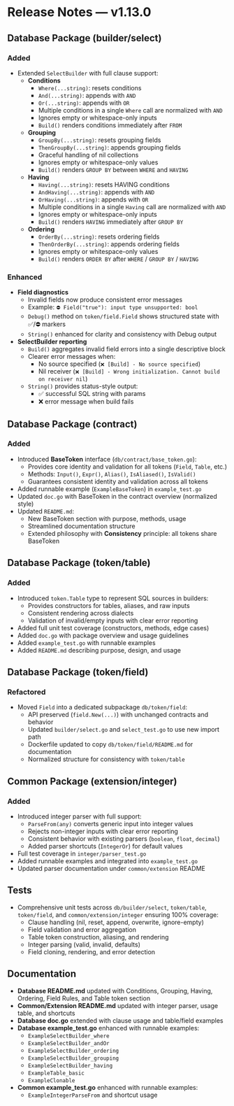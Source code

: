 # Release Notes — v1.13.0

## Database Package (builder/select)

### Added
- Extended `SelectBuilder` with full clause support:
    - **Conditions**
        - `Where(...string)`: resets conditions
        - `And(...string)`: appends with `AND`
        - `Or(...string)`: appends with `OR`
        - Multiple conditions in a single `Where` call are normalized with `AND`
        - Ignores empty or whitespace-only inputs
        - `Build()` renders conditions immediately after `FROM`
    - **Grouping**
        - `GroupBy(...string)`: resets grouping fields
        - `ThenGroupBy(...string)`: appends grouping fields
        - Graceful handling of nil collections
        - Ignores empty or whitespace-only values
        - `Build()` renders `GROUP BY` between `WHERE` and `HAVING`
    - **Having**
        - `Having(...string)`: resets HAVING conditions
        - `AndHaving(...string)`: appends with `AND`
        - `OrHaving(...string)`: appends with `OR`
        - Multiple conditions in a single `Having` call are normalized with `AND`
        - Ignores empty or whitespace-only inputs
        - `Build()` renders `HAVING` immediately after `GROUP BY`
    - **Ordering**
        - `OrderBy(...string)`: resets ordering fields
        - `ThenOrderBy(...string)`: appends ordering fields
        - Ignores empty or whitespace-only values
        - `Build()` renders `ORDER BY` after `WHERE` / `GROUP BY` / `HAVING`

### Enhanced
- **Field diagnostics**
    - Invalid fields now produce consistent error messages
    - Example: `⛔️ Field("true"): input type unsupported: bool`
    - `Debug()` method on `token/field.Field` shows structured state with ✅/⛔️ markers
    - `String()` enhanced for clarity and consistency with Debug output
- **SelectBuilder reporting**
    - `Build()` aggregates invalid field errors into a single descriptive block
    - Clearer error messages when:
        - No source specified (`❌ [Build] - No source specified`)
        - Nil receiver (`❌ [Build] - Wrong initialization. Cannot build on receiver nil`)
    - `String()` provides status-style output:
        - ✅ successful SQL string with params
        - ❌ error message when build fails

## Database Package (contract)

### Added
- Introduced **BaseToken** interface (`db/contract/base_token.go`):
    - Provides core identity and validation for all tokens (`Field`, `Table`, etc.)
    - Methods: `Input()`, `Expr()`, `Alias()`, `IsAliased()`, `IsValid()`
    - Guarantees consistent identity and validation across all tokens
- Added runnable example (`ExampleBaseToken`) in `example_test.go`
- Updated `doc.go` with BaseToken in the contract overview (normalized style)
- Updated `README.md`:
    - New BaseToken section with purpose, methods, usage
    - Streamlined documentation structure
    - Extended philosophy with **Consistency** principle: all tokens share BaseToken

## Database Package (token/table)

### Added
- Introduced `token.Table` type to represent SQL sources in builders:
    - Provides constructors for tables, aliases, and raw inputs
    - Consistent rendering across dialects
    - Validation of invalid/empty inputs with clear error reporting
- Added full unit test coverage (constructors, methods, edge cases)
- Added `doc.go` with package overview and usage guidelines
- Added `example_test.go` with runnable examples
- Added `README.md` describing purpose, design, and usage

## Database Package (token/field)

### Refactored
- Moved `Field` into a dedicated subpackage `db/token/field`:
    - API preserved (`field.New(...)`) with unchanged contracts and behavior
    - Updated `builder/select.go` and `select_test.go` to use new import path
    - Dockerfile updated to copy `db/token/field/README.md` for documentation
    - Normalized structure for consistency with `token/table`

## Common Package (extension/integer)

### Added
- Introduced integer parser with full support:
    - `ParseFrom(any)` converts generic input into integer values
    - Rejects non-integer inputs with clear error reporting
    - Consistent behavior with existing parsers (`boolean`, `float`, `decimal`)
    - Added parser shortcuts (`IntegerOr`) for default values
- Full test coverage in `integer/parser_test.go`
- Added runnable examples and integrated into `example_test.go`
- Updated parser documentation under `common/extension` README

## Tests
- Comprehensive unit tests across `db/builder/select`, `token/table`, `token/field`, and `common/extension/integer` ensuring 100% coverage:
    - Clause handling (nil, reset, append, overwrite, ignore-empty)
    - Field validation and error aggregation
    - Table token construction, aliasing, and rendering
    - Integer parsing (valid, invalid, defaults)
    - Field cloning, rendering, and error detection

## Documentation
- **Database README.md** updated with Conditions, Grouping, Having, Ordering, Field Rules, and Table token section
- **Common/Extension README.md** updated with integer parser, usage table, and shortcuts
- **Database doc.go** extended with clause usage and table/field examples
- **Database example_test.go** enhanced with runnable examples:
    - `ExampleSelectBuilder_where`
    - `ExampleSelectBuilder_andOr`
    - `ExampleSelectBuilder_ordering`
    - `ExampleSelectBuilder_grouping`
    - `ExampleSelectBuilder_having`
    - `ExampleTable_basic`
    - `ExampleClonable`
- **Common example_test.go** enhanced with runnable examples:
    - `ExampleIntegerParseFrom` and shortcut usage
